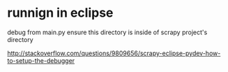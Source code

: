 # runnign in eclipse

debug from main.py
ensure this directory is inside of scrapy project's directory

http://stackoverflow.com/questions/9809656/scrapy-eclipse-pydev-how-to-setup-the-debugger